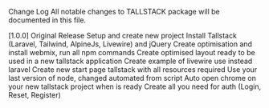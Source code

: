 Change Log
All notable changes to TALLSTACK package will be documented in this file.

[1.0.0]
Original Release
Setup and create new project
Install Tallstack (Laravel, Tailwind, AlpineJs, Livewire) and jQuery
Create optimisation and install webmix, run all npm commands
Create optimised layout ready to be used in a new tallstack application
Create example of livewire use instead laravel
Create new start page tallstack with all resources required
Use your last version of node, changed automated from script
Auto open chrome on your new tallstack project when is ready
Create all you need for auth (Login, Reset, Register)
